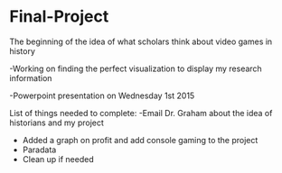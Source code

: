 # Final-Project

The beginning of the idea of what scholars think about video games in history



-Working on finding the perfect visualization to display my research information

-Powerpoint presentation on Wednesday 1st 2015 

List of things needed to complete:
-Email Dr. Graham about the idea of historians and my project
- Added a graph on profit and add console gaming to the project
- Paradata
- Clean up if needed
